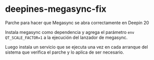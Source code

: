 # deepines-megasync-fix
Parche para hacer que Megasync se abra correctamente en Deepin 20

Instala megasync como dependencia y agrega el parámetro `env QT_SCALE_FACTOR=1` a la ejecución del lanzador de megasync.

Luego instala un servicio que se ejecuta una vez en cada arranque del sistema que verifica el parche y lo aplica de ser necesario.
